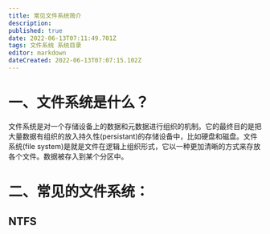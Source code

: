 ```yaml
---
title: 常见文件系统简介
description: 
published: true
date: 2022-06-13T07:11:49.701Z
tags: 文件系统 系统目录
editor: markdown
dateCreated: 2022-06-13T07:07:15.102Z
---
```


# 一、文件系统是什么？

文件系统是对一个存储设备上的数据和元数据进行组织的机制。它的最终目的是把大量数据有组织的放入持久性(persistant)的存储设备中，比如硬盘和磁盘。文件系统(file system)是就是文件在逻辑上组织形式，它以一种更加清晰的方式来存放各个文件。数据被存入到某个分区中。

# 二、常见的文件系统：
## NTFS
